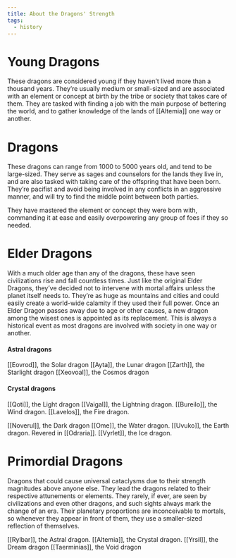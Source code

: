 ```yaml
---
title: About the Dragons' Strength
tags:
  - history
---
```

# Young Dragons
These dragons are considered young if they haven’t lived more than a thousand years. They’re usually medium or small-sized and are associated with an element or concept at birth by the tribe or society that takes care of them. They are tasked with finding a job with the main purpose of bettering the world, and to gather knowledge of the lands of [[Altemia]] one way or another.
# Dragons 
These dragons can range from 1000 to 5000 years old, and tend to be large-sized. They serve as sages and counselors for the lands they live in, and are also tasked with taking care of the offspring that have been born. They’re pacifist and avoid being involved in any conflicts in an aggressive manner, and will try to find the middle point between both parties.

They have mastered the element or concept they were born with, commanding it at ease and easily overpowering any group of foes if they so needed.
# Elder Dragons
With a much older age than any of the dragons, these have seen civilizations rise and fall countless times. Just like the original Elder Dragons, they’ve decided not to intervene with mortal affairs unless the planet itself needs to. They’re as huge as mountains and cities and could easily create a world-wide calamity if they used their full power.
Once an Elder Dragon passes away due to age or other causes, a new dragon among the wisest ones is appointed as its replacement. This is always a historical event as most dragons are involved with society in one way or another.
#### Astral dragons
[[Eovrod]], the Solar dragon
[[Ayta]], the Lunar dragon
[[Zarth]], the Starlight dragon
[[Xeovoal]], the Cosmos dragon
#### Crystal dragons
[[Qoti]], the Light dragon
[[Vaigal]], the Lightning dragon.
[[Bureilo]], the Wind dragon.
[[Lavelos]], the Fire dragon.

[[Noverul]], the Dark dragon
[[Ome]], the Water dragon.
[[Uvuko]], the Earth dragon. Revered in [[Odraria]].
[[Vyrlet]], the Ice dragon.
# Primordial Dragons
Dragons that could cause universal cataclysms due to their strength magnitudes above anyone else. They lead the dragons related to their respective attunements or elements. They rarely, if ever, are seen by civilizations and even other dragons, and such sights always mark the change of an era. Their planetary proportions are inconceivable to mortals, so whenever they appear in front of them, they use a smaller-sized reflection of themselves.

[[Rylbar]], the Astral dragon.
[[Altemia]], the Crystal dragon.
[[Yrsil]], the Dream dragon
[[Taerminias]], the Void dragon